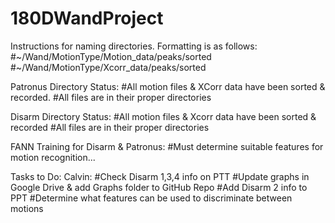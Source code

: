 # 180DWandProject

Instructions for naming directories.
Formatting is as follows: 
#~/Wand/MotionType/Motion_data/peaks/sorted
#~/Wand/MotionType/Xcorr_data/peaks/sorted

Patronus Directory Status:
#All motion files & XCorr data have been sorted & recorded.
#All files are in their proper directories

Disarm Directory Status:
#All motion files & Xcorr data have been sorted & recorded
#All files are in their proper directories


FANN Training for Disarm & Patronus:
#Must determine suitable features for motion recognition...


Tasks to Do:
Calvin:
#Check Disarm 1,3,4 info on PTT
#Update graphs in Google Drive & add Graphs folder to GitHub Repo
#Add Disarm 2 info to PPT
#Determine what features can be used to discriminate between motions
